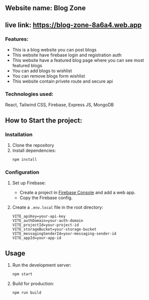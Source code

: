 ## Website name: Blog Zone
## live link: https://blog-zone-8a6a4.web.app
### Features:
*   This is a blog website you can post blogs
*   This website have firebase login and registration auth
*   This website have a featured blog page where you can see most featured blogs
*   You can add blogs to wishlist
*   You can remove blogs form wishlist
*   This website contain privete route and secure api

### Technologies used:
React, Tailwind CSS, Firebase, Express JS, MongoDB

## How to Start the project:

### Installation
1. Clone the repository
2. Install dependencies:
    ```sh
   npm install
    ```

### Configuration
1. Set up Firebase:
    - Create a project in [Firebase Console](https://console.firebase.google.com/) and add a web app.
    - Copy the Firebase config.

2. Create a `.env.local` file in the root directory:
    ```plaintext
    VITE_apiKey=your-api-key
    VITE_authDomain=your-auth-domain
    VITE_projectId=your-project-id
    VITE_storageBucket=your-storage-bucket
    VITE_messagingSenderId=your-messaging-sender-id
    VITE_appId=your-app-id
    ```

## Usage

1. Run the development server:
    ```sh
    npm start
    ```
2. Build for production:
    ```sh
    npm run build
    ```
